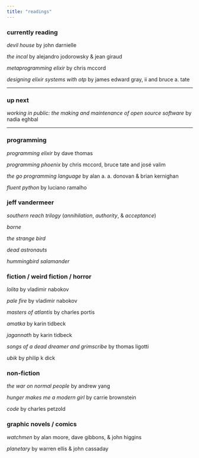```yaml
---
title: "readings"
---
```


### currently reading

_devil house_ by john darnielle

_the incal_ by alejandro jodorowsky & jean giraud

_metaprogramming elixir_ by chris mccord

_designing elixir systems with otp_ by james edward gray, ii and bruce a. tate

---

### up next

_working in public: the making and maintenance of open source software_ by nadia eghbal

---

### programming

_programming elixir_ by dave thomas

_programming phoenix_ by chris mccord, bruce tate and josé valim

_the go programming language_ by alan a. a. donovan & brian kernighan

_fluent python_ by luciano ramalho

### jeff vandermeer

_southern reach trilogy_ (_annihilation_, _authority_, & _acceptance_)

_borne_

_the strange bird_

_dead astronauts_

_hummingbird salamander_

### fiction / weird fiction / horror

_lolita_ by vladimir nabokov

_pale fire_ by vladimir nabokov

_masters of atlantis_ by charles portis

_amatka_ by karin tidbeck

_jagannath_ by karin tidbeck

_songs of a dead dreamer and grimscribe_ by thomas ligotti

_ubik_ by philip k dick

### non-fiction

_the war on normal people_ by andrew yang

_hunger makes me a modern girl_ by carrie brownstein

_code_ by charles petzold

### graphic novels / comics

_watchmen_ by alan moore, dave gibbons, & john higgins

_planetary_ by warren ellis & john cassaday
